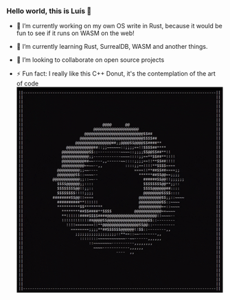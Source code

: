 ### Hello world, this is Luís 👋


- 🔭 I’m currently working on my own OS write in Rust, because it would be fun to see if it runs on WASM on the web!

- 🌱 I’m currently learning Rust, SurrealDB, WASM and another things.

- 👯 I’m looking to collaborate on open source projects

- ⚡ Fun fact: I really like this C++ Donut, it's the contemplation of the art of code
![](https://github.com/luisfelipeluis49/luisfelipeluis49/blob/main/donut.gif)

<!--
**luisfelipeluis49/luisfelipeluis49** is a ✨ _special_ ✨ repository because its `README.md` (this file) appears on your GitHub profile.

Here are some ideas to get you started:

- 🔭 I’m currently working on ...
- 🌱 I’m currently learning ...
- 👯 I’m looking to collaborate on ...
- 🤔 I’m looking for help with ...
- 💬 Ask me about ...
- 📫 How to reach me: ...
- 😄 Pronouns: ...
- ⚡ Fun fact: ...
-->

